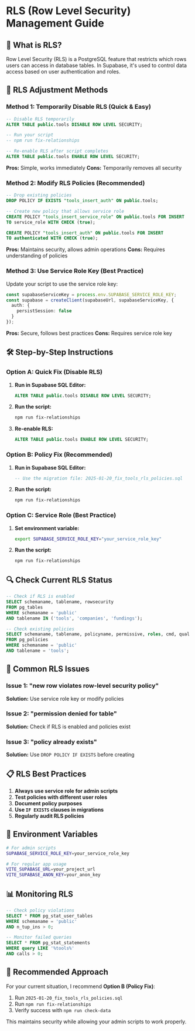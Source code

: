 # RLS (Row Level Security) Management Guide

## 🔐 **What is RLS?**

Row Level Security (RLS) is a PostgreSQL feature that restricts which rows users can access in database tables. In Supabase, it's used to control data access based on user authentication and roles.

## 🎯 **RLS Adjustment Methods**

### **Method 1: Temporarily Disable RLS (Quick & Easy)**

```sql
-- Disable RLS temporarily
ALTER TABLE public.tools DISABLE ROW LEVEL SECURITY;

-- Run your script
-- npm run fix-relationships

-- Re-enable RLS after script completes
ALTER TABLE public.tools ENABLE ROW LEVEL SECURITY;
```

**Pros:** Simple, works immediately
**Cons:** Temporarily removes all security

### **Method 2: Modify RLS Policies (Recommended)**

```sql
-- Drop existing policies
DROP POLICY IF EXISTS "tools_insert_auth" ON public.tools;

-- Create new policy that allows service role
CREATE POLICY "tools_insert_service_role" ON public.tools FOR INSERT 
TO service_role WITH CHECK (true);

CREATE POLICY "tools_insert_auth" ON public.tools FOR INSERT 
TO authenticated WITH CHECK (true);
```

**Pros:** Maintains security, allows admin operations
**Cons:** Requires understanding of policies

### **Method 3: Use Service Role Key (Best Practice)**

Update your script to use the service role key:

```typescript
const supabaseServiceKey = process.env.SUPABASE_SERVICE_ROLE_KEY;
const supabase = createClient(supabaseUrl, supabaseServiceKey, {
  auth: {
    persistSession: false
  }
});
```

**Pros:** Secure, follows best practices
**Cons:** Requires service role key

## 🛠️ **Step-by-Step Instructions**

### **Option A: Quick Fix (Disable RLS)**

1. **Run in Supabase SQL Editor:**
   ```sql
   ALTER TABLE public.tools DISABLE ROW LEVEL SECURITY;
   ```

2. **Run the script:**
   ```bash
   npm run fix-relationships
   ```

3. **Re-enable RLS:**
   ```sql
   ALTER TABLE public.tools ENABLE ROW LEVEL SECURITY;
   ```

### **Option B: Policy Fix (Recommended)**

1. **Run in Supabase SQL Editor:**
   ```sql
   -- Use the migration file: 2025-01-20_fix_tools_rls_policies.sql
   ```

2. **Run the script:**
   ```bash
   npm run fix-relationships
   ```

### **Option C: Service Role (Best Practice)**

1. **Set environment variable:**
   ```bash
   export SUPABASE_SERVICE_ROLE_KEY="your_service_role_key"
   ```

2. **Run the script:**
   ```bash
   npm run fix-relationships
   ```

## 🔍 **Check Current RLS Status**

```sql
-- Check if RLS is enabled
SELECT schemaname, tablename, rowsecurity 
FROM pg_tables 
WHERE schemaname = 'public' 
AND tablename IN ('tools', 'companies', 'fundings');

-- Check existing policies
SELECT schemaname, tablename, policyname, permissive, roles, cmd, qual 
FROM pg_policies 
WHERE schemaname = 'public' 
AND tablename = 'tools';
```

## 🚨 **Common RLS Issues**

### **Issue 1: "new row violates row-level security policy"**
**Solution:** Use service role key or modify policies

### **Issue 2: "permission denied for table"**
**Solution:** Check if RLS is enabled and policies exist

### **Issue 3: "policy already exists"**
**Solution:** Use `DROP POLICY IF EXISTS` before creating

## 📋 **RLS Best Practices**

1. **Always use service role for admin scripts**
2. **Test policies with different user roles**
3. **Document policy purposes**
4. **Use `IF EXISTS` clauses in migrations**
5. **Regularly audit RLS policies**

## 🔧 **Environment Variables**

```bash
# For admin scripts
SUPABASE_SERVICE_ROLE_KEY=your_service_role_key

# For regular app usage
VITE_SUPABASE_URL=your_project_url
VITE_SUPABASE_ANON_KEY=your_anon_key
```

## 📊 **Monitoring RLS**

```sql
-- Check policy violations
SELECT * FROM pg_stat_user_tables 
WHERE schemaname = 'public' 
AND n_tup_ins > 0;

-- Monitor failed queries
SELECT * FROM pg_stat_statements 
WHERE query LIKE '%tools%' 
AND calls > 0;
```

## 🎯 **Recommended Approach**

For your current situation, I recommend **Option B (Policy Fix)**:

1. Run `2025-01-20_fix_tools_rls_policies.sql`
2. Run `npm run fix-relationships`
3. Verify success with `npm run check-data`

This maintains security while allowing your admin scripts to work properly.
